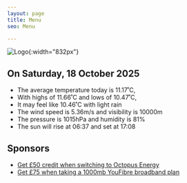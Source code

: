 ```yaml
---
layout: page
title: Menu
seo: Menu

---
```


![Logo](/images/logo.jpg){:width="832px"}

<!-- weather_marker starts -->
## On Saturday, 18 October 2025

- The average temperature today is 11.17˚C,
- With highs of 11.66˚C and lows of 10.47˚C,
- It may feel like 10.46˚C with light rain
- The wind speed is 5.36m/s and visibility is 10000m
- The pressure is 1015hPa and humidity is 81%
- The sun will rise at 06:37 and set at 17:08

<!-- weather_marker ends -->

## Sponsors

- [Get £50 credit when switching to Octopus Energy](https://bit.ly/3oD1nnS)
- [Get £75 when taking a 1000mb YouFibre broadband plan](https://aklam.io/91zWhU?)
